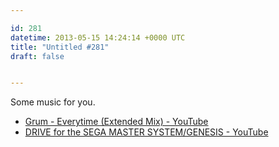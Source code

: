 ```yaml
---

id: 281
datetime: 2013-05-15 14:24:14 +0000 UTC
title: "Untitled #281"
draft: false


---
```


Some music for you. 

 
 * [Grum - Everytime (Extended Mix) - YouTube](http://www.youtube.com/watch?v=_mGNvrEqdfQ)
 * [DRIVE for the SEGA MASTER SYSTEM/GENESIS - YouTube](http://www.youtube.com/watch?v=WwphxegBpLY)


